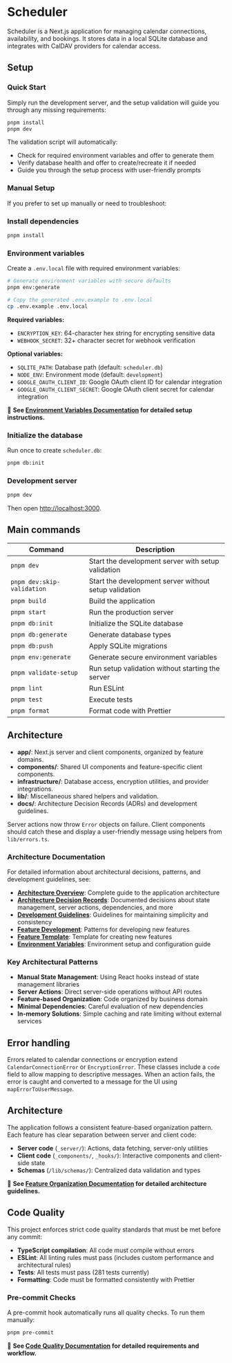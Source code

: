# Scheduler

Scheduler is a Next.js application for managing calendar connections, availability, and bookings. It stores data in a local SQLite database and integrates with CalDAV providers for calendar access.

## Setup

### Quick Start

Simply run the development server, and the setup validation will guide you through any missing requirements:

```bash
pnpm install
pnpm dev
```

The validation script will automatically:

- Check for required environment variables and offer to generate them
- Verify database health and offer to create/recreate it if needed
- Guide you through the setup process with user-friendly prompts

### Manual Setup

If you prefer to set up manually or need to troubleshoot:

### Install dependencies

```bash
pnpm install
```

### Environment variables

Create a `.env.local` file with required environment variables:

```bash
# Generate environment variables with secure defaults
pnpm env:generate

# Copy the generated .env.example to .env.local
cp .env.example .env.local
```

**Required variables:**

- `ENCRYPTION_KEY`: 64-character hex string for encrypting sensitive data
- `WEBHOOK_SECRET`: 32+ character secret for webhook verification

**Optional variables:**

- `SQLITE_PATH`: Database path (default: `scheduler.db`)
- `NODE_ENV`: Environment mode (default: `development`)
- `GOOGLE_OAUTH_CLIENT_ID`: Google OAuth client ID for calendar integration
- `GOOGLE_OAUTH_CLIENT_SECRET`: Google OAuth client secret for calendar integration

📖 **See [Environment Variables Documentation](./docs/environment-variables.md) for detailed setup instructions.**

### Initialize the database

Run once to create `scheduler.db`:

```bash
pnpm db:init
```

### Development server

```bash
pnpm dev
```

Then open [http://localhost:3000](http://localhost:3000).

## Main commands

| Command                    | Description                                           |
| -------------------------- | ----------------------------------------------------- |
| `pnpm dev`                 | Start the development server with setup validation    |
| `pnpm dev:skip-validation` | Start the development server without setup validation |
| `pnpm build`               | Build the application                                 |
| `pnpm start`               | Run the production server                             |
| `pnpm db:init`             | Initialize the SQLite database                        |
| `pnpm db:generate`         | Generate database types                               |
| `pnpm db:push`             | Apply SQLite migrations                               |
| `pnpm env:generate`        | Generate secure environment variables                 |
| `pnpm validate-setup`      | Run setup validation without starting the server      |
| `pnpm lint`                | Run ESLint                                            |
| `pnpm test`                | Execute tests                                         |
| `pnpm format`              | Format code with Prettier                             |

## Architecture

- **app/**: Next.js server and client components, organized by feature domains.
- **components/**: Shared UI components and feature-specific client components.
- **infrastructure/**: Database access, encryption utilities, and provider integrations.
- **lib/**: Miscellaneous shared helpers and validation.
- **docs/**: Architecture Decision Records (ADRs) and development guidelines.

Server actions now throw `Error` objects on failure. Client components should catch these and display a user-friendly message using helpers from `lib/errors.ts`.

### Architecture Documentation

For detailed information about architectural decisions, patterns, and development guidelines, see:

- **[Architecture Overview](./docs/architecture-readme.md)**: Complete guide to the application architecture
- **[Architecture Decision Records](./docs/)**: Documented decisions about state management, server actions, dependencies, and more
- **[Development Guidelines](./docs/development-guidelines.md)**: Guidelines for maintaining simplicity and consistency
- **[Feature Development](./docs/feature-development-guidelines.md)**: Patterns for developing new features
- **[Feature Template](./docs/templates/feature-template.md)**: Template for creating new features
- **[Environment Variables](./docs/environment-variables.md)**: Environment setup and configuration guide

### Key Architectural Patterns

- **Manual State Management**: Using React hooks instead of state management libraries
- **Server Actions**: Direct server-side operations without API routes
- **Feature-based Organization**: Code organized by business domain
- **Minimal Dependencies**: Careful evaluation of new dependencies
- **In-memory Solutions**: Simple caching and rate limiting without external services

## Error handling

Errors related to calendar connections or encryption extend `CalendarConnectionError` or `EncryptionError`. These classes include a `code` field to allow mapping to descriptive messages. When an action fails, the error is caught and converted to a message for the UI using `mapErrorToUserMessage`.

## Architecture

The application follows a consistent feature-based organization pattern. Each feature has clear separation between server and client code:

- **Server code** (`_server/`): Actions, data fetching, server-only utilities
- **Client code** (`_components/`, `_hooks/`): Interactive components and client-side state
- **Schemas** (`/lib/schemas/`): Centralized data validation and types

📖 **See [Feature Organization Documentation](./docs/feature-organization.md) for detailed architecture guidelines.**

## Code Quality

This project enforces strict code quality standards that must be met before any commit:

- **TypeScript compilation**: All code must compile without errors
- **ESLint**: All linting rules must pass (includes custom performance and architectural rules)
- **Tests**: All tests must pass (281 tests currently)
- **Formatting**: Code must be formatted consistently with Prettier

### Pre-commit Checks

A pre-commit hook automatically runs all quality checks. To run them manually:

```bash
pnpm pre-commit
```

📖 **See [Code Quality Documentation](./docs/code-quality.md) for detailed requirements and workflow.**
